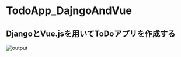 # TodoApp_DajngoAndVue

## DjangoとVue.jsを用いてToDoアプリを作成する
![output](https://user-images.githubusercontent.com/70735561/193016945-7d42ebfd-6e3c-45de-a8a4-ade4511f6eb8.gif)
